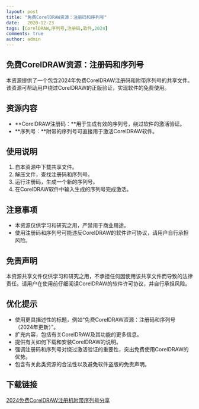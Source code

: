 ```yaml
---
layout: post
title: "免费CorelDRAW资源：注册码和序列号"
date:   2020-12-23
tags: [CorelDRAW,序列号,注册码,软件,2024]
comments: true
author: admin
---
```

## 免费CorelDRAW资源：注册码和序列号

本资源提供了一个包含2024年免费CorelDRAW注册码和附带序列号的共享文件。该资源可帮助用户绕过CorelDRAW的正版验证，实现软件的免费使用。

## 资源内容

- **CorelDRAW注册码：**用于生成有效的序列号，绕过软件的激活验证。
- **序列号：**附带的序列号可直接用于激活CorelDRAW软件。

## 使用说明

1. 自本资源中下载共享文件。
2. 解压文件，查找注册码和序列号。
3. 运行注册码，生成一个新的序列号。
4. 在CorelDRAW软件中输入生成的序列号完成激活。

## 注意事项

- 本资源仅供学习和研究之用，严禁用于商业用途。
- 使用注册码和序列号可能违反CorelDRAW的软件许可协议，请用户自行承担风险。

## 免责声明

本资源共享文件仅供学习和研究之用，不承担任何因使用该共享文件而导致的法律责任。请用户在使用前仔细阅读CorelDRAW的软件许可协议，并自行承担风险。

## 优化提示

- 使用更具描述性的标题，例如“免费CorelDRAW资源：注册码和序列号（2024年更新）”。
- 扩充内容，包括有关CorelDRAW及其功能的更多信息。
- 提供有关如何下载和安装CorelDRAW的说明。
- 强调注册码和序列号对绕过激活验证的重要性，突出免费使用CorelDRAW的优势。
- 包含有关此类资源的合法性以及避免软件盗版的免责声明。

## 下载链接

[2024免费CorelDRAW注册机附带序列号分享](https://pan.quark.cn/s/66529b425d3a)